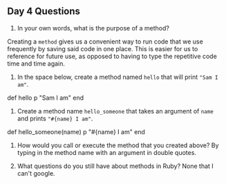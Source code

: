 ## Day 4 Questions

1. In your own words, what is the purpose of a method?

  Creating a `method` gives us a convenient way to run code that we use frequently by saving said code in one place. This is easier for us to reference for future use, as opposed to having to type the repetitive code time and time again.

1. In the space below, create a method named `hello` that will print `"Sam I am"`.

  def hello
    p "Sam I am"
  end

1. Create a method name `hello_someone` that takes an argument of `name` and prints `"#{name} I am"`.

  def hello_someone(name)
    p "#{name} I am"
  end

1. How would you call or execute the method that you created above?
  By typing in the method name with an argument in double quotes.

1. What questions do you still have about methods in Ruby?
  None that I can't google.

